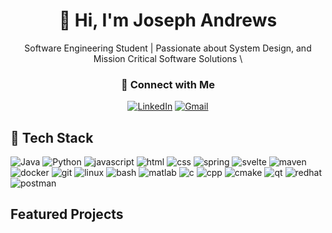 <div align="center">

# 👋 Hi, I'm Joseph Andrews  
Software Engineering Student | Passionate about System Design, and Mission Critical Software Solutions \ 

<div align="center">

### 🤝 Connect with Me  

[![LinkedIn](https://skillicons.dev/icons?i=linkedin)](https://ca.linkedin.com/in/joseph-andrews-6654771a3?trk=public_profile_browsemap)
[![Gmail](https://skillicons.dev/icons?i=gmail)](mailto:jandrewskenora@gmail.com)

</div>
</div>



## 🧠 Tech Stack

![Java](https://skillicons.dev/icons?i=java)
![Python](https://skillicons.dev/icons?i=python)
![javascript](https://skillicons.dev/icons?i=js)
![html](https://skillicons.dev/icons?i=html)
![css](https://skillicons.dev/icons?i=css)
![spring](https://skillicons.dev/icons?i=spring)
![svelte](https://skillicons.dev/icons?i=svelte)
![maven](https://skillicons.dev/icons?i=maven)
![docker](https://skillicons.dev/icons?i=docker)
![git](https://skillicons.dev/icons?i=git)
![linux](https://skillicons.dev/icons?i=linux)
![bash](https://skillicons.dev/icons?i=bash)
![matlab](https://skillicons.dev/icons?i=matlab)
![c](https://skillicons.dev/icons?i=c)
![cpp](https://skillicons.dev/icons?i=cpp)
![cmake](https://skillicons.dev/icons?i=cmake)
![qt](https://skillicons.dev/icons?i=qt)
![redhat](https://skillicons.dev/icons?i=redhat)
![postman](https://skillicons.dev/icons?i=postman)

## Featured Projects
